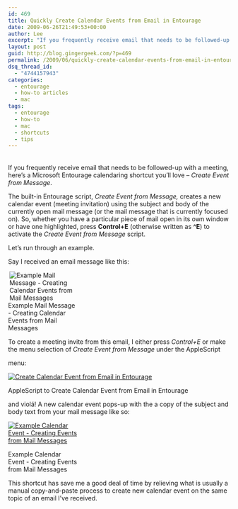 ```yaml
---
id: 469
title: Quickly Create Calendar Events from Email in Entourage
date: 2009-06-26T21:49:53+00:00
author: Lee
excerpt: "If you frequently receive email that needs to be followed-up with a meeting, here's a Microsoft Entourage calendaring shortcut you'll love - Create Event from Message. See an example of how to use it in this how-to article.<!--more-->"
layout: post
guid: http://blog.gingergeek.com/?p=469
permalink: /2009/06/quickly-create-calendar-events-from-email-in-entourage/
dsq_thread_id:
  - "4744157943"
categories:
  - entourage
  - how-to articles
  - mac
tags:
  - entourage
  - how-to
  - mac
  - shortcuts
  - tips
---
```

<div style="padding: 0px 5px 5px 0px;">
  <span style="position:relative;float:left;padding-right:5px;"> </span>
</div>

If you frequently receive email that needs to be followed-up with a meeting, here’s a Microsoft Entourage calendaring shortcut you’ll love – _Create Event from Message_.

The built-in Entourage script, _Create Event from Message,_ creates a new calendar event (meeting invitation) using the subject and body of the currently open mail message (or the mail message that is currently focused on). So, whether you have a particular piece of mail open in its own window or have one highlighted, press **Control+E** (otherwise written as **^E**) to activate the _Create Event from Message_ script.

Let’s run through an example.<!--more-->

Say I received an email message like this:
  


<div id="attachment_486" style="width: 160px" class="wp-caption alignnone">
  <a rel="attachment wp-att-486" href="http://blog.gingergeek.com/2009/06/quickly-create-calendar-events-from-email-in-entourage/example-mail-message-creating-calendar-events-from-mail-messages/"><img class="size-thumbnail wp-image-486 " title="Example Mail Message - Creating Calendar Events from Mail Messages" src="https://i2.wp.com/blog.gingergeek.com/wp-content/uploads/2009/06/Example-Mail-Message-Creating-Calendar-Events-from-Mail-Messages.png?resize=150%2C150" alt="Example Mail Message - Creating Calendar Events from Mail Messages" align="right" srcset="https://i2.wp.com/blog.gingergeek.com/wp-content/uploads/2009/06/Example-Mail-Message-Creating-Calendar-Events-from-Mail-Messages.png?resize=150%2C150 150w, https://i2.wp.com/blog.gingergeek.com/wp-content/uploads/2009/06/Example-Mail-Message-Creating-Calendar-Events-from-Mail-Messages.png?zoom=2&resize=150%2C150 300w, https://i2.wp.com/blog.gingergeek.com/wp-content/uploads/2009/06/Example-Mail-Message-Creating-Calendar-Events-from-Mail-Messages.png?zoom=3&resize=150%2C150 450w" sizes="(max-width: 150px) 100vw, 150px" data-recalc-dims="1" /></a>
  
  <p class="wp-caption-text">
    Example Mail Message - Creating Calendar Events from Mail Messages
  </p>
</div>


  
To create a meeting invite from this email, I either press _Control+E_ or make the menu selection of _Create Event from Message_ under the AppleScript
  
menu:

<div id="attachment_471" style="width: 610px" class="wp-caption aligncenter">
  <a rel="attachment wp-att-471" href="http://blog.gingergeek.com/2009/06/quickly-create-calendar-events-from-email-in-entourage/create-calendar-event-from-email-in-entourage/"><img class="size-medium wp-image-471 " title="AppleScript to Create Calendar Event from Email in Entourage" src="https://i0.wp.com/blog.gingergeek.com/wp-content/uploads/2009/06/Create-Calendar-Event-from-Email-in-Entourage.png?resize=600%2C82" alt="Create Calendar Event from Email in Entourage" srcset="https://i0.wp.com/blog.gingergeek.com/wp-content/uploads/2009/06/Create-Calendar-Event-from-Email-in-Entourage.png?w=887 887w, https://i0.wp.com/blog.gingergeek.com/wp-content/uploads/2009/06/Create-Calendar-Event-from-Email-in-Entourage.png?resize=300%2C41 300w" sizes="(max-width: 600px) 100vw, 600px" data-recalc-dims="1" /></a>
  
  <p class="wp-caption-text">
    AppleScript to Create Calendar Event from Email in Entourage
  </p>
</div>

and violá! A new calendar event pops-up with the a copy of the subject and body text from your mail message like so:

<div id="attachment_485" style="width: 160px" class="wp-caption alignnone">
  <a rel="attachment wp-att-485" href="http://blog.gingergeek.com/2009/06/quickly-create-calendar-events-from-email-in-entourage/calendar-event-creating-events-from-mail-messages/"><img class="size-thumbnail wp-image-485" title="Calendar Event - Creating Events from Mail Messages" src="https://i2.wp.com/blog.gingergeek.com/wp-content/uploads/2009/06/Calendar-Event-Creating-Events-from-Mail-Messages.png?resize=150%2C150" alt="Example Calendar Event - Creating Events from Mail Messages" srcset="https://i2.wp.com/blog.gingergeek.com/wp-content/uploads/2009/06/Calendar-Event-Creating-Events-from-Mail-Messages.png?resize=150%2C150 150w, https://i2.wp.com/blog.gingergeek.com/wp-content/uploads/2009/06/Calendar-Event-Creating-Events-from-Mail-Messages.png?zoom=2&resize=150%2C150 300w, https://i2.wp.com/blog.gingergeek.com/wp-content/uploads/2009/06/Calendar-Event-Creating-Events-from-Mail-Messages.png?zoom=3&resize=150%2C150 450w" sizes="(max-width: 150px) 100vw, 150px" data-recalc-dims="1" /></a>
  
  <p class="wp-caption-text">
    Example Calendar Event - Creating Events from Mail Messages
  </p>
</div>

This shortcut has save me a good deal of time by relieving what is usually a manual copy-and-paste process to create new calendar event on the same topic of an email I’ve received.